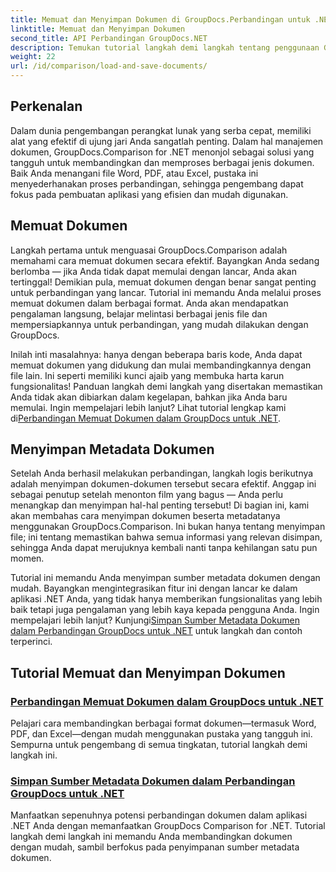 ```yaml
---
title: Memuat dan Menyimpan Dokumen di GroupDocs.Perbandingan untuk .NET
linktitle: Memuat dan Menyimpan Dokumen
second_title: API Perbandingan GroupDocs.NET
description: Temukan tutorial langkah demi langkah tentang penggunaan GroupDocs.Comparison untuk .NET guna memuat dan menyimpan dokumen secara efisien. Sempurna bagi pengembang yang ingin menyederhanakan perbandingan dokumen.
weight: 22
url: /id/comparison/load-and-save-documents/
---
```

## Perkenalan

Dalam dunia pengembangan perangkat lunak yang serba cepat, memiliki alat yang efektif di ujung jari Anda sangatlah penting. Dalam hal manajemen dokumen, GroupDocs.Comparison for .NET menonjol sebagai solusi yang tangguh untuk membandingkan dan memproses berbagai jenis dokumen. Baik Anda menangani file Word, PDF, atau Excel, pustaka ini menyederhanakan proses perbandingan, sehingga pengembang dapat fokus pada pembuatan aplikasi yang efisien dan mudah digunakan.

## Memuat Dokumen

Langkah pertama untuk menguasai GroupDocs.Comparison adalah memahami cara memuat dokumen secara efektif. Bayangkan Anda sedang berlomba — jika Anda tidak dapat memulai dengan lancar, Anda akan tertinggal! Demikian pula, memuat dokumen dengan benar sangat penting untuk perbandingan yang lancar. Tutorial ini memandu Anda melalui proses memuat dokumen dalam berbagai format. Anda akan mendapatkan pengalaman langsung, belajar melintasi berbagai jenis file dan mempersiapkannya untuk perbandingan, yang mudah dilakukan dengan GroupDocs.

Inilah inti masalahnya: hanya dengan beberapa baris kode, Anda dapat memuat dokumen yang didukung dan mulai membandingkannya dengan file lain. Ini seperti memiliki kunci ajaib yang membuka harta karun fungsionalitas! Panduan langkah demi langkah yang disertakan memastikan Anda tidak akan dibiarkan dalam kegelapan, bahkan jika Anda baru memulai. Ingin mempelajari lebih lanjut? Lihat tutorial lengkap kami di[Perbandingan Memuat Dokumen dalam GroupDocs untuk .NET](./load-documents/).

## Menyimpan Metadata Dokumen

Setelah Anda berhasil melakukan perbandingan, langkah logis berikutnya adalah menyimpan dokumen-dokumen tersebut secara efektif. Anggap ini sebagai penutup setelah menonton film yang bagus — Anda perlu menangkap dan menyimpan hal-hal penting tersebut! Di bagian ini, kami akan membahas cara menyimpan dokumen beserta metadatanya menggunakan GroupDocs.Comparison. Ini bukan hanya tentang menyimpan file; ini tentang memastikan bahwa semua informasi yang relevan disimpan, sehingga Anda dapat merujuknya kembali nanti tanpa kehilangan satu pun momen.

Tutorial ini memandu Anda menyimpan sumber metadata dokumen dengan mudah. Bayangkan mengintegrasikan fitur ini dengan lancar ke dalam aplikasi .NET Anda, yang tidak hanya memberikan fungsionalitas yang lebih baik tetapi juga pengalaman yang lebih kaya kepada pengguna Anda. Ingin mempelajari lebih lanjut? Kunjungi[Simpan Sumber Metadata Dokumen dalam Perbandingan GroupDocs untuk .NET](./save-documents-metadata-source/) untuk langkah dan contoh terperinci.

## Tutorial Memuat dan Menyimpan Dokumen
### [Perbandingan Memuat Dokumen dalam GroupDocs untuk .NET](./load-documents/)
Pelajari cara membandingkan berbagai format dokumen—termasuk Word, PDF, dan Excel—dengan mudah menggunakan pustaka yang tangguh ini. Sempurna untuk pengembang di semua tingkatan, tutorial langkah demi langkah ini.
### [Simpan Sumber Metadata Dokumen dalam Perbandingan GroupDocs untuk .NET](./save-documents-metadata-source/)
Manfaatkan sepenuhnya potensi perbandingan dokumen dalam aplikasi .NET Anda dengan memanfaatkan GroupDocs Comparison for .NET. Tutorial langkah demi langkah ini memandu Anda membandingkan dokumen dengan mudah, sambil berfokus pada penyimpanan sumber metadata dokumen.